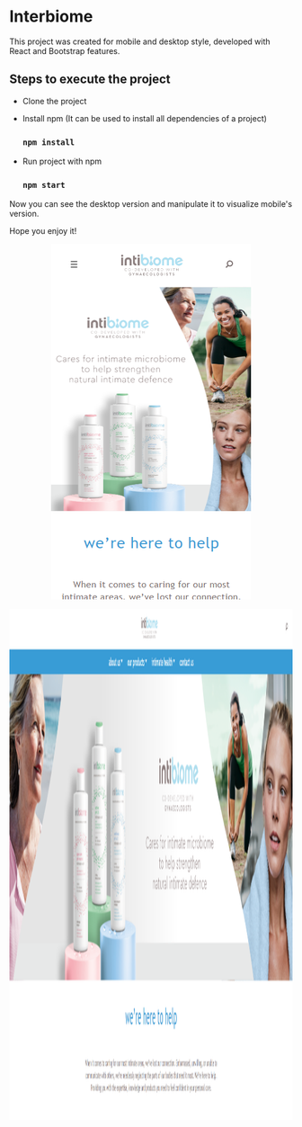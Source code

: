 # Interbiome

This project was created for mobile and desktop style, developed with React and Bootstrap features.

## Steps to execute the project

- Clone the project
- Install npm (It can be used to install all dependencies of a project) 

   ### `npm install`
    
- Run project with npm

   ### `npm start`

Now you can see the desktop version and manipulate it to visualize mobile's version.

Hope you enjoy it!

<p align="center">
  <img width="356" height="633" src="src/docs/mobile.png">
</p>

<p align="center">
  <img width="1901" height="909" src="src/docs/desktop.png">
</p>
